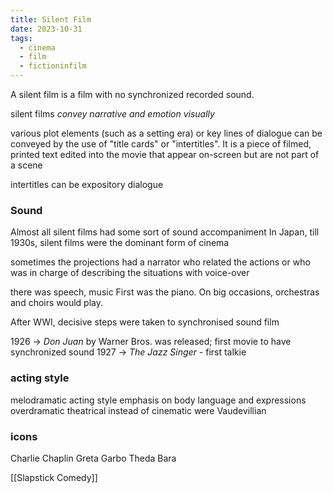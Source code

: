 ```yaml
---
title: Silent Film
date: 2023-10-31
tags:
  - cinema
  - film
  - fictioninfilm
---
```

A silent film is a film with no synchronized recorded sound.

silent films *convey narrative and emotion visually*

various plot elements (such as a setting era) or key lines of dialogue can be conveyed by the use of "title cards" or "intertitles". It is a piece of filmed, printed text edited into the movie that appear on-screen  but are not part of a scene

intertitles can be 
expository
dialogue

### Sound
Almost all silent films had some sort of sound accompaniment 
In Japan, till 1930s, silent films were the dominant form of cinema

sometimes the projections had a narrator who related the actions or who
was in charge of describing the situations with voice-over


there was speech, music 
First was the piano. On big occasions, orchestras and choirs would play. 

After WWI, decisive steps were taken to synchronised sound film

1926 -> *Don Juan* by Warner Bros. was released; first movie to have synchronized sound 
1927 -> *The Jazz Singer* - first talkie


### acting style
melodramatic acting style
emphasis on body language and expressions
overdramatic
theatrical instead of cinematic 
were Vaudevillian 


### icons 
Charlie Chaplin
Greta Garbo
Theda Bara


[[Slapstick Comedy]]